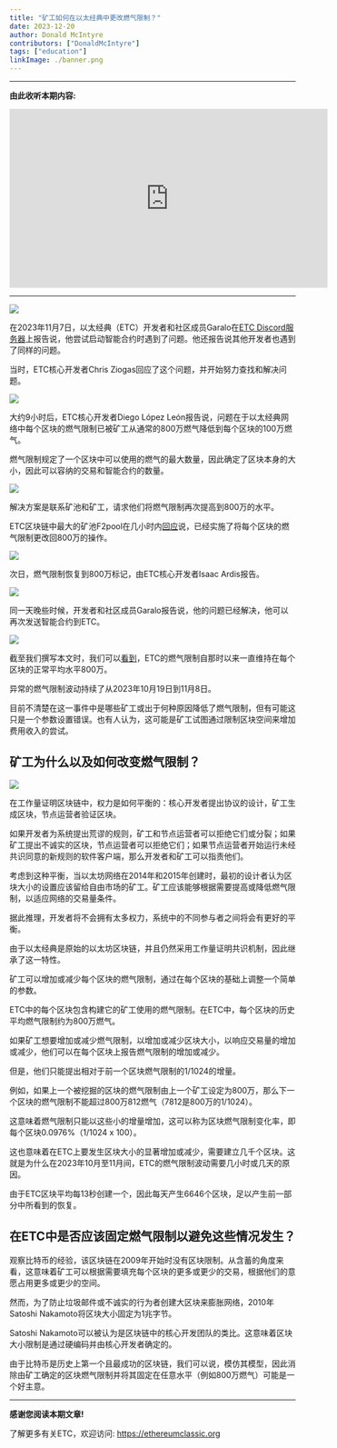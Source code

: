 ```yaml
---
title: "矿工如何在以太经典中更改燃气限制？"
date: 2023-12-20
author: Donald McIntyre
contributors: ["DonaldMcIntyre"]
tags: ["education"]
linkImage: ./banner.png
---
```


---
**由此收听本期内容:**

<iframe width="560" height="315" src="https://www.youtube.com/embed/0iBaEfb54mA?si=Pj6C_nuWylVCg0e4" title="YouTube video player" frameborder="0" allow="accelerometer; autoplay; clipboard-write; encrypted-media; gyroscope; picture-in-picture; web-share" allowfullscreen></iframe>

---

![](./1.png)

在2023年11月7日，以太经典（ETC）开发者和社区成员Garalo在[ETC Discord服务器](https://ethereumclassic.org/discord)上报告说，他尝试启动智能合约时遇到了问题。他还报告说其他开发者也遇到了同样的问题。

当时，ETC核心开发者Chris Ziogas回应了这个问题，并开始努力查找和解决问题。

![](./2.png)

大约9小时后，ETC核心开发者Diego López León报告说，问题在于以太经典网络中每个区块的燃气限制已被矿工从通常的800万燃气降低到每个区块的100万燃气。

燃气限制规定了一个区块中可以使用的燃气的最大数量，因此确定了区块本身的大小，因此可以容纳的交易和智能合约的数量。

![](./3.png)

解决方案是联系矿池和矿工，请求他们将燃气限制再次提高到800万的水平。

ETC区块链中最大的矿池F2pool在几小时内[回应](https://twitter.com/f2pool_official/status/1722142321377206441)说，已经实施了将每个区块的燃气限制更改回800万的操作。

![](./4.png)

次日，燃气限制恢复到800万标记，由ETC核心开发者Isaac Ardis报告。

![](./5.png)

同一天晚些时候，开发者和社区成员Garalo报告说，他的问题已经解决，他可以再次发送智能合约到ETC。

![](./6.png)

截至我们撰写本文时，我们可以[看到](https://etc.blockscout.com/stats)，ETC的燃气限制自那时以来一直维持在每个区块的正常平均水平800万。

异常的燃气限制波动持续了从2023年10月19日到11月8日。

目前不清楚在这一事件中是哪些矿工或出于何种原因降低了燃气限制，但有可能这只是一个参数设置错误。也有人认为，这可能是矿工试图通过限制区块空间来增加费用收入的尝试。

## 矿工为什么以及如何改变燃气限制？

![](./7.png)

在工作量证明区块链中，权力是如何平衡的：核心开发者提出协议的设计，矿工生成区块，节点运营者验证区块。

如果开发者为系统提出荒谬的规则，矿工和节点运营者可以拒绝它们或分裂；如果矿工提出不诚实的区块，节点运营者可以拒绝它们；如果节点运营者开始运行未经共识同意的新规则的软件客户端，那么开发者和矿工可以指责他们。

考虑到这种平衡，当以太坊网络在2014年和2015年创建时，最初的设计者认为区块大小的设置应该留给自由市场的矿工。矿工应该能够根据需要提高或降低燃气限制，以适应网络的交易量条件。

据此推理，开发者将不会拥有太多权力，系统中的不同参与者之间将会有更好的平衡。

由于以太经典是原始的以太坊区块链，并且仍然采用工作量证明共识机制，因此继承了这一特性。

矿工可以增加或减少每个区块的燃气限制，通过在每个区块的基础上调整一个简单的参数。

ETC中的每个区块包含构建它的矿工使用的燃气限制。在ETC中，每个区块的历史平均燃气限制约为800万燃气。

如果矿工想要增加或减少燃气限制，以增加或减少区块大小，以响应交易量的增加或减少，他们可以在每个区块上报告燃气限制的增加或减少。

但是，他们只能提出相对于前一个区块燃气限制的1/1024的增量。

例如，如果上一个被挖掘的区块的燃气限制由上一个矿工设定为800万，那么下一个区块的燃气限制不能超过800万812燃气（7812是800万的1/1024）。

这意味着燃气限制只能以这些小的增量增加，这可以称为区块燃气限制变化率，即每个区块0.0976%（1/1024 x 100）。

这也意味着在ETC上要发生区块大小的显著增加或减少，需要建立几千个区块。这就是为什么在2023年10月至11月间，ETC的燃气限制波动需要几小时或几天的原因。

由于ETC区块平均每13秒创建一个，因此每天产生6646个区块，足以产生前一部分中所看到的恢复。

## 在ETC中是否应该固定燃气限制以避免这些情况发生？

观察比特币的经验，该区块链在2009年开始时没有区块限制。从含蓄的角度来看，这意味着矿工可以根据需要填充每个区块的更多或更少的交易，根据他们的意愿占用更多或更少的空间。

然而，为了防止垃圾邮件或不诚实的行为者创建大区块来膨胀网络，2010年Satoshi Nakamoto将区块大小固定为1兆字节。

Satoshi Nakamoto可以被认为是区块链中的核心开发团队的类比。这意味着区块大小限制是通过硬编码并由核心开发者确定的。

由于比特币是历史上第一个且最成功的区块链，我们可以说，模仿其模型，因此消除由矿工确定的区块燃气限制并将其固定在任意水平（例如800万燃气）可能是一个好主意。

---

**感谢您阅读本期文章!**

了解更多有关ETC，欢迎访问: https://ethereumclassic.org
